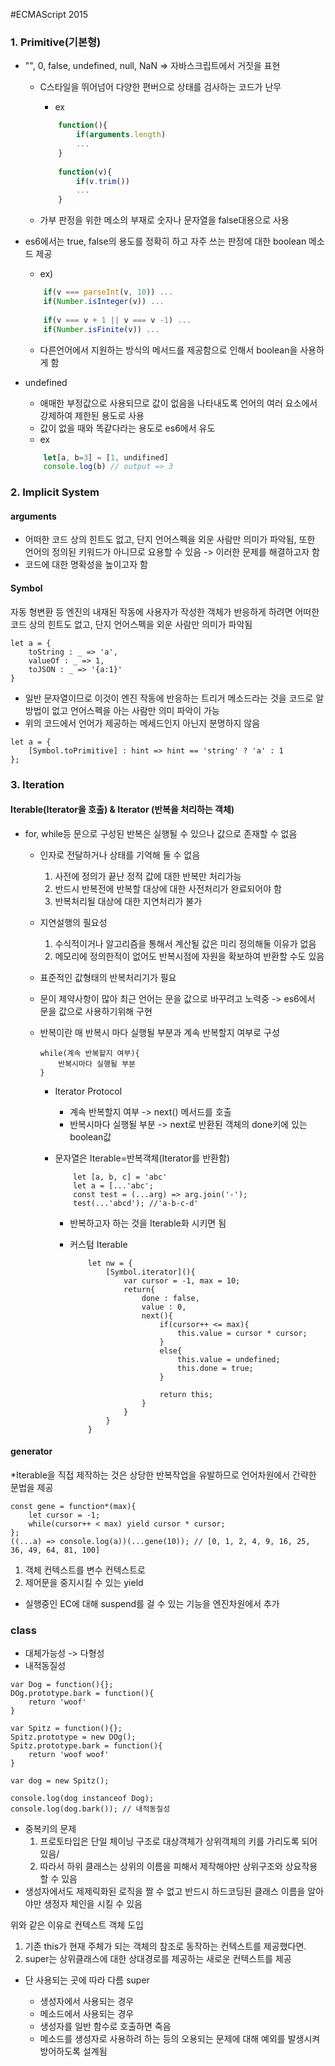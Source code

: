 #ECMAScript 2015

### 1. Primitive(기본형)
* "", 0, false, undefined, null, NaN => 자바스크립트에서 거짓을 표현
	* C스타일을 뛰어넘어 다양한 편버으로 상태를 검사하는 코드가 난무
		* ex 
		
		```javascript
			function(){
				if(arguments.length)
				...
			}
			
			function(v){
				if(v.trim())
				...
			}
		```
	* 가부 판정을 위한 메소의 부재로 숫자나 문자열을 false대용으로 사용
* es6에서는 true, false의 용도를 정확히 하고 자주 쓰는 판정에 대한 boolean 메소드 제공
	* ex)
	
	```javascript
		if(v === parseInt(v, 10)) ...
		if(Number.isInteger(v)) ...
		
		if(v === v + 1 || v === v -1) ...
		if(Number.isFinite(v)) ...
	```
	
	* 다른언어에서 지원하는 방식의 메서드를 제공함으로 인해서 boolean을 사용하게 함
* undefined
	* 애매한 부정값으로 사용되므로 값이 없음을 나타내도록 언어의 여러 요소에서 강제하여 제한된 용도로 사용
	* 값이 없을 때와 똑같다라는 용도로 es6에서 유도
	* ex

	```javascript
		let[a, b=3] = [1, undifined]
		console.log(b) // output => 3
	```
### 2. Implicit System
#### arguments
* 어떠한 코드 상의 힌트도 없고, 단지 언어스펙을 외운 사람만 의미가 파악됨, 또한 언어의 정의된 키워드가 아니므로 요용할 수 있음 -> 이러한 문제를 해결하고자 함
* 코드에 대한 명확성을 높이고자 함

#### Symbol
자동 형변환 등 엔진의 내재된 작동에 사용자가 작성한 객체가 반응하게 하려면 어떠한 코드 상의 힌트도 없고, 단지 언어스펙을 외운 사람만 의미가 파악됨

```
let a = {
	toString : _ => 'a',
	valueOf : _ => 1,
	toJSON : _ => '{a:1}'
}
```
* 일반 문자열이므로 이것이 엔진 작동에 반응하는 트리거 메소드라는 것을 코드로 알 방법이 없고 언어스펙을 아는 사람만 의미 파악이 가능
* 위의 코드에서 언어가 제공하는 메세드인지 아닌지 분명하지 않음
```
let a = {
	[Symbol.toPrimitive] : hint => hint == 'string' ? 'a' : 1
};
```

### 3. Iteration
#### Iterable(Iterator을 호출) & Iterator (반복을 처리하는 객체)
* for, while등 문으로 구성된 반복은 실행될 수 있으나 값으로 존재할 수 없음
	* 인자로 전달하거나 상태를 기억해 둘 수 없음
		1. 사전에 정의가  끝난 정적 값에 대한 반복만 처리가능
		2. 반드시 반복전에 반복할 대상에 대한 사전처리가 완료되어야 함
		3. 반복처리될 대상에 대한 지연처리가 불가
	* 지연설행의 필요성
		1. 수식적이거나 알고리즘을 통해서 계산될 값은 미리 정의해둘 이유가 없음
		2. 메모리에 정의한적이 없어도 반복시점에 자원을 확보하여 반환할 수도 있음
	* 표준적인 값형태의 반복처리기가 필요
	* 문이 제약사항이 많아 최근 언어는 문을 값으로 바꾸려고 노력중 -> es6에서 문을 값으로 사용하기위해 구현
	* 반복이란 매 반복시 마다 실행될 부분과 계속 반복할지 여부로 구성
		
		```
		while(계속 반복할지 여부){
			반복시마다 실행될 부분
		}
		```
		
		* Iterator Protocol
			* 계속 반복할지 여부 -> next() 메서드를 호출
			* 반복시마다 실행될 부분 -> next로 반환된 객체의 done키에 있는 boolean값
		* 문자열은 Iterable=반복객체(Iterator를 반환함)
			
			```
				let [a, b, c] = 'abc'
				let a = [...'abc';
				const test = (...arg) => arg.join('-');
				test(...'abcd'); //'a-b-c-d' 
			```
			* 반복하고자 하는 것을 Iterable화 시키면 됨
			* 커스텀 Iterable
			
				```
					let nw = {
						[Symbol.iterator](){
							var cursor = -1, max = 10;
							return{
								done : false,
								value : 0,
								next(){
									if(cursor++ <= max){
										this.value = cursor * cursor;
									}
									else{
										this.value = undefined;
										this.done = true;
									}
									
									return this;
								}
							}
						}			
					}
				``` 

#### generator
*Iterable을 직접 제작하는 것은 상당한 반복작업을 유발하므로 언어차원에서 간략한 문법을 제공

```
const gene = function*(max){
	let cursor = -1;
	while(cursor++ < max) yield cursor * cursor;
};
((...a) => console.log(a))(...gene(10)); // [0, 1, 2, 4, 9, 16, 25, 36, 49, 64, 81, 100]
```

1. 객체 컨텍스트를 변수 컨텍스트로
2. 제어문을 중지시킬 수 있는 yield

* 실행중인 EC에 대해 suspend를 걸 수 있는 기능을 엔진차원에서 추가

### class
* 대체가능성 -> 다형성
* 내적동질성

```
var Dog = function(){};
DOg.prototype.bark = function(){
	return 'woof'
}

var Spitz = function(){};
Spitz.prototype = new DOg();
Spitz.prototype.bark = function(){
	return 'woof woof'
}

var dog = new Spitz();

console.log(dog instanceof Dog);
console.log(dog.bark()); // 내적동질성
```

* 중복키의 문제
	1. 프로토타입은 단일 체이닝 구조로 대상객체가 상위객체의 키를 가리도록 되어있음/
	2. 따라서 하위 클래스는 상위의 이름을 피해서 제작해야만 상위구조와 상요작용할 수 있음
* 생성자에서도 제제릭화된 로직을 짤 수 없고 반드시 하드코딩된 클래스 이름을 알아야만 생정자 체인을 시킬 수 있음

위와 같은 이유로 컨텍스트 객체 도입

1. 기존 this가 현재 주체가 되는 객체의 참조로 동작하는 컨텍스트를 제공했다면.
2. super는 상위클래스에 대한 상대경로를 제공하는 새로운 컨텍스트를 제공

* 단 사용되는 곳에 따라 다름 super

	* 생성자에서 사용되는 경우
	* 메소드에서 사용되는 경우
	* 생성자를 일반 함수로 호출하면 죽음
	* 메소드를 생성자로 사용하려 하는 등의 오용되는 문제에 대해 예외를 발생시켜 방어하도록 설계됨
